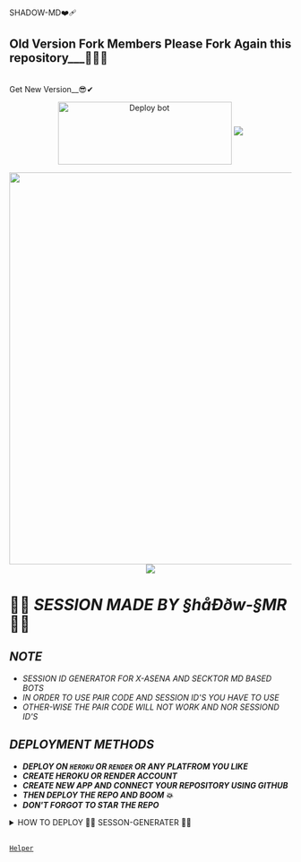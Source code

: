 SHADOW-MD❤️‍🩹
## Old Version Fork Members Please Fork Again this repository___👨‍💻📃
<br>
Get New Version__😎✔
  
  <p align="center">
<a href="https://github.com/spartaspice/shadow-md.gitOfc/SESSION-GENERATE/fork" target="blank"><img align="center" src="https://i.imgur.com/cxaSEWe.png" alt="Deploy bot" height="112" width="310" /></a>
     
<img src="https://user-images.githubusercontent.com/73097560/115834477-dbab4500-a447-11eb-908a-139a6edaec5c.gif">
   <p align="center">
<a href="https://github.com/MrMasterOfc">
    <img src="https://telegra.ph/file/c227d87605ffa07c7871c.png" width="700px">
  </a>
<img src="https://user-images.githubusercontent.com/73097560/115834477-dbab4500-a447-11eb-908a-139a6edaec5c.gif">



# 👨‍💻 *SESSION MADE BY §håÐðw-§MR* 👨‍💻


## *NOTE*
- *SESSION ID GENERATOR FOR X-ASENA AND SECKTOR MD BASED BOTS*
- *IN ORDER TO USE PAIR CODE AND SESSION ID'S YOU HAVE TO USE*
- *OTHER-WISE THE PAIR CODE WILL NOT WORK AND NOR SESSIOND ID'S*


## *DEPLOYMENT METHODS*
- ***DEPLOY ON `HEROKU` OR `RENDER` OR ANY PLATFROM YOU LIKE***
- ***CREATE HEROKU OR RENDER ACCOUNT***
- ***CREATE NEW APP AND CONNECT YOUR REPOSITORY USING GITHUB***
- ***THEN DEPLOY THE REPO AND BOOM 💥***
- ***DON'T FORGOT TO STAR THE REPO***

 <details close>
<summary>HOW TO DEPLOY 👨‍💻 SESSON-GENERATER 👨‍💻</summary>
   
    1: First Fork the Repo.
    2: Then Go to Heroku Web Page
    3: Create Heroku App
    4: Add Heroku Postgres package
    5: Click Deploy Tab And Add Github Your fork Repostory
    6: Click Deploy Branch
    7: Click view
    8: Enjoy
   </details>



<br>


[`Helper`](https://wa.me/+254742215053?text=Session_Problem😢)
